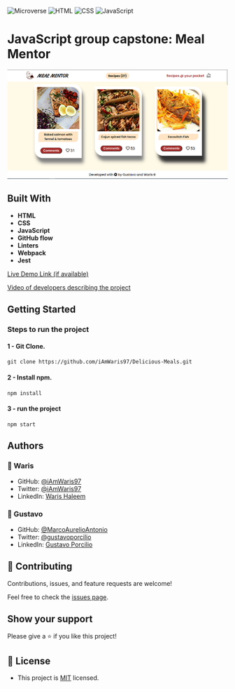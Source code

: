 ![Microverse](https://img.shields.io/badge/Microverse-blueviolet) ![HTML](https://img.shields.io/badge/-HTML-orange) ![CSS](https://img.shields.io/badge/-CSS-blue) ![JavaScript](https://img.shields.io/badge/-JavaScript-yellow)

# JavaScript group capstone: Meal Mentor

![Project Screenshot](./snapshot.PNG "Meal Mentor")

## Built With

- **HTML**
- **CSS**
- **JavaScript**
- **GitHub flow**
- **Linters**
- **Webpack**
- **Jest**

[Live Demo Link (if available)](https://iamwaris97.github.io/Delicious-Meals/dist/)

[Video of developers describing the project](https://drive.google.com/file/d/1FQ4QcZHNoPSAWWaeBLWg4hwFL-93Ic8U/view?usp=sharing)

## Getting Started

### Steps to run the project

#### 1 - Git Clone.

```
git clone https://github.com/iAmWaris97/Delicious-Meals.git
```
#### 2 - Install npm.

```
npm install
```

#### 3 - run the project

```
npm start
```

## Authors 
### 👤 Waris
- GitHub: [@iAmWaris97](https://github.com/iAmWaris97)
- Twitter: [@iAmWaris97](https://twitter.com/iAmWaris97)
- LinkedIn: [Waris Haleem](https://www.linkedin.com/in/waris-haleem/)

### 👤 Gustavo
- GitHub: [@MarcoAurelioAntonio](https://github.com/MarcoAurelioAntonio)
- Twitter: [@gustavoporcilio](https://twitter.com/gustavoporcilio)
- LinkedIn: [Gustavo Porcilio](https://www.linkedin.com/in/gustavo-ariel-porcilio/)

## 🤝 Contributing

Contributions, issues, and feature requests are welcome!

Feel free to check the [issues page](../../issues/).

## Show your support

Please give a ⭐️ if you like this project!

## 📝 License
- This project is [MIT](./LICENSE) licensed.
